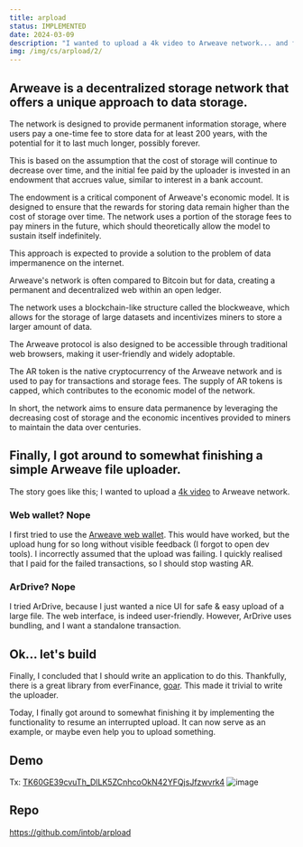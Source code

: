 ```yaml
---
title: arpload
status: IMPLEMENTED
date: 2024-03-09
description: "I wanted to upload a 4k video to Arweave network... and failed at first. Safely upload large files to Arweave network with arpload."
img: /img/cs/arpload/2/
---
```

## Arweave is a decentralized storage network that offers a unique approach to data storage.
The network is designed to provide permanent information storage, where users pay a one-time fee to store data for at least 200 years, with the potential for it to last much longer, possibly forever. 

This is based on the assumption that the cost of storage will continue to decrease over time, and the initial fee paid by the uploader is invested in an endowment that accrues value, similar to interest in a bank account.

The endowment is a critical component of Arweave's economic model. It is designed to ensure that the rewards for storing data remain higher than the cost of storage over time. The network uses a portion of the storage fees to pay miners in the future, which should theoretically allow the model to sustain itself indefinitely.

This approach is expected to provide a solution to the problem of data impermanence on the internet.

Arweave's network is often compared to Bitcoin but for data, creating a permanent and decentralized web within an open ledger.

The network uses a blockchain-like structure called the blockweave, which allows for the storage of large datasets and incentivizes miners to store a larger amount of data.

The Arweave protocol is also designed to be accessible through traditional web browsers, making it user-friendly and widely adoptable.

The AR token is the native cryptocurrency of the Arweave network and is used to pay for transactions and storage fees. The supply of AR tokens is capped, which contributes to the economic model of the network.

In short, the network aims to ensure data permanence by leveraging the decreasing cost of storage and the economic incentives provided to miners to maintain the data over centuries.

## Finally, I got around to somewhat finishing a simple Arweave file uploader.
The story goes like this; I wanted to upload a [4k video](/going-fast/2024-01-24-serene-reflections) to Arweave network.

### Web wallet? Nope
I first tried to use the [Arweave web wallet](https://arweave.app). This would have worked, but the upload hung for so long without visible feedback (I forgot to open dev tools). I incorrectly assumed that the upload was failing. I quickly realised that I paid for the failed transactions, so I should stop wasting AR.

### ArDrive? Nope
I tried ArDrive, because I just wanted a nice UI for safe & easy upload of a large file. The web interface, is indeed user-friendly. However, ArDrive uses bundling, and I want a standalone transaction.

## Ok... let's build
Finally, I concluded that I should write an application to do this. Thankfully, there is a great library from everFinance, [goar](https://github.com/everFinance/goar). This made it trivial to write the uploader.

Today, I finally got around to somewhat finishing it by implementing the functionality to resume an interrupted upload. It can now serve as an example, or maybe even help you to upload something.

## Demo
Tx: [TK60GE39cvuTh_DlLK5ZCnhcoOkN42YFQjsJfzwvrk4](https://viewblock.io/arweave/tx/TK60GE39cvuTh_DlLK5ZCnhcoOkN42YFQjsJfzwvrk4)
![image](https://jsxligcn7vzpxe4h6dsszlszbj4fzihjbxrwmbkchmex6pbpvzha.arweave.net/TK60GE39cvuTh_DlLK5ZCnhcoOkN42YFQjsJfzwvrk4)

## Repo
https://github.com/intob/arpload